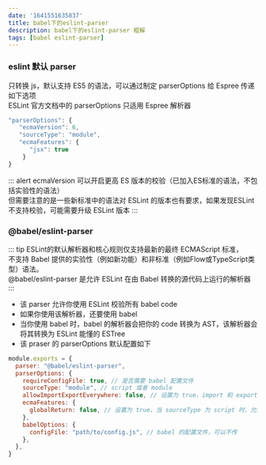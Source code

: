 ```yaml
---
date: '1641551635837' 
title: babel下的eslint-parser
description: babel下的eslint-parser 粗解
tags: [babel eslint-parser]
---
```

### eslint 默认 parser
只转换 js，默认支持 ES5 的语法，可以通过制定 parserOptions 给 Espree 传递如下选项  
ESLint 官方文档中的 parserOptions 只适用 Espree 解析器
```javascript
"parserOptions": {
   "ecmaVersion": 6,
   "sourceType": "module",
   "ecmaFeatures": {
      "jsx": true
    }
}
```
::: alert
ecmaVersion 可以开启更高 ES 版本的校验（已加入ES标准的语法，不包括实验性的语法）  
但需要注意的是一些新标准中的语法对 ESLint 的版本也有要求，如果发现ESLint 不支持校验，可能需要升级 ESLint 版本
:::

### @babel/eslint-parser
::: tip
ESLint的默认解析器和核心规则仅支持最新的最终 ECMAScript 标准，  
不支持 Babel 提供的实验性（例如新功能）和非标准（例如Flow或TypeScript类型）语法。  
@babel/eslint-parser 是允许 ESLint 在由 Babel 转换的源代码上运行的解析器
:::
 - 该 parser 允许你使用 ESLint 校验所有 babel code
 - 如果你使用该解析器，还要使用 babel
 - 当你使用 babel 时，babel 的解析器会把你的 code 转换为 AST，该解析器会将其转换为 ESLint 能懂的 ESTree
 - 该 praser 的 parserOptions 默认配置如下
```javascript
module.exports = {
  parser: "@babel/eslint-parser",
  parserOptions: {
    requireConfigFile: true, // 是否需要 babel 配置文件
    sourceType: "module", // script 或者 module
    allowImportExportEverywhere: false, // 设置为 true，import 和 export 声明 可以出现在文件的任务位置，否则只能出现在顶部
    ecmaFeatures: {
      globalReturn: false, // 设置为 true，当 sourceType 为 script 时，允许全局 return
    },
    babelOptions: {
      configFile: "path/to/config.js", // babel 的配置文件，可以不传
    },
  },
}
```
